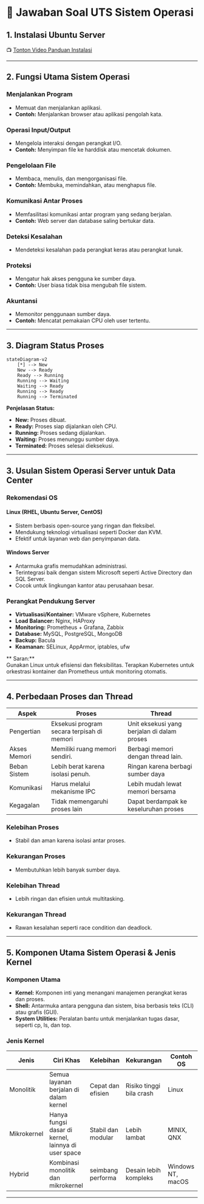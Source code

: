 
# 📘 Jawaban Soal UTS Sistem Operasi

## 1. Instalasi Ubuntu Server

📺 [Tonton Video Panduan Instalasi](https://youtu.be/q4Gn8AQwc98 "Tonton Video di YouTube")

---

## 2. Fungsi Utama Sistem Operasi

### Menjalankan Program
- Memuat dan menjalankan aplikasi.
- **Contoh:** Menjalankan browser atau aplikasi pengolah kata.

### Operasi Input/Output
- Mengelola interaksi dengan perangkat I/O.
- **Contoh:** Menyimpan file ke harddisk atau mencetak dokumen.

### Pengelolaan File
- Membaca, menulis, dan mengorganisasi file.
- **Contoh:** Membuka, memindahkan, atau menghapus file.

### Komunikasi Antar Proses
- Memfasilitasi komunikasi antar program yang sedang berjalan.
- **Contoh:** Web server dan database saling bertukar data.

### Deteksi Kesalahan
- Mendeteksi kesalahan pada perangkat keras atau perangkat lunak.

### Proteksi
- Mengatur hak akses pengguna ke sumber daya.
- **Contoh:** User biasa tidak bisa mengubah file sistem.

### Akuntansi
- Memonitor penggunaan sumber daya.
- **Contoh:** Mencatat pemakaian CPU oleh user tertentu.

---

## 3. Diagram Status Proses

```mermaid
stateDiagram-v2
    [*] --> New
    New --> Ready
    Ready --> Running
    Running --> Waiting
    Waiting --> Ready
    Running --> Ready
    Running --> Terminated

```

**Penjelasan Status:**
- **New:** Proses dibuat.
- **Ready:** Proses siap dijalankan oleh CPU.
- **Running:** Proses sedang dijalankan.
- **Waiting:** Proses menunggu sumber daya.
- **Terminated:** Proses selesai dieksekusi.

---

## 3. Usulan Sistem Operasi Server untuk Data Center

### Rekomendasi OS

#### Linux (RHEL, Ubuntu Server, CentOS)
- Sistem berbasis open-source yang ringan dan fleksibel.
- Mendukung teknologi virtualisasi seperti Docker dan KVM.
- Efektif untuk layanan web dan penyimpanan data.

#### Windows Server
- Antarmuka grafis memudahkan administrasi.
- Terintegrasi baik dengan sistem Microsoft seperti Active Directory dan SQL Server.
- Cocok untuk lingkungan kantor atau perusahaan besar.

### Perangkat Pendukung Server
- **Virtualisasi/Kontainer:** VMware vSphere, Kubernetes
- **Load Balancer:** Nginx, HAProxy
- **Monitoring:** Prometheus + Grafana, Zabbix
- **Database:** MySQL, PostgreSQL, MongoDB
- **Backup:** Bacula
- **Keamanan:** SELinux, AppArmor, iptables, ufw

** Saran:**  
Gunakan Linux untuk efisiensi dan fleksibilitas. Terapkan Kubernetes untuk orkestrasi kontainer dan Prometheus untuk monitoring otomatis.

---

## 4. Perbedaan Proses dan Thread

| Aspek        | Proses                                      | Thread                                       |
|--------------|---------------------------------------------|----------------------------------------------|
| Pengertian   | Eksekusi program secara terpisah di memori  | Unit eksekusi yang berjalan di dalam proses  |
| Akses Memori | Memiliki ruang memori sendiri.              | Berbagi memori dengan thread lain.           |
| Beban Sistem | Lebih berat karena isolasi penuh.           | Ringan karena berbagi sumber daya            |
| Komunikasi   | Harus melalui mekanisme IPC                 | Lebih mudah lewat memori bersama             |
| Kegagalan    | Tidak memengaruhi proses lain               | Dapat berdampak ke keseluruhan proses        |

###  Kelebihan Proses
- Stabil dan aman karena isolasi antar proses.
  
###  Kekurangan Proses
- Membutuhkan lebih banyak sumber daya.

###  Kelebihan Thread
- Lebih ringan dan efisien untuk multitasking.

###  Kekurangan Thread
- Rawan kesalahan seperti race condition dan deadlock.


---

## 5. Komponen Utama Sistem Operasi & Jenis Kernel

### Komponen Utama

- **Kernel:** Komponen inti yang menangani manajemen perangkat keras dan proses.
- **Shell:** Antarmuka antara pengguna dan sistem, bisa berbasis teks (CLI) atau grafis (GUI).
- **System Utilities:** Peralatan bantu untuk menjalankan tugas dasar, seperti cp, ls, dan top.

### Jenis Kernel

| Jenis         | Ciri Khas                                                | Kelebihan             | Kekurangan                 | Contoh OS         |
|---------------|----------------------------------------------------------|-----------------------|----------------------------|-------------------|
| Monolitik     | Semua layanan berjalan di dalam kernel                   | Cepat dan efisien     | Risiko tinggi bila crash   | Linux             |
| Mikrokernel   | Hanya fungsi dasar di kernel, lainnya di user space      | Stabil dan modular    | Lebih lambat               | MINIX, QNX        |
| Hybrid        | Kombinasi monolitik dan mikrokernel                      | seimbang performa     | Desain lebih kompleks      | Windows NT, macOS |

---
